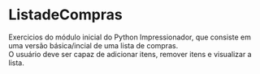 # ListadeCompras

Exercicios do módulo inicial do Python Impressionador, que consiste em uma versão básica/incial de uma lista de compras. <br>
O usuário deve ser capaz de adicionar itens, remover itens e visualizar a lista.
